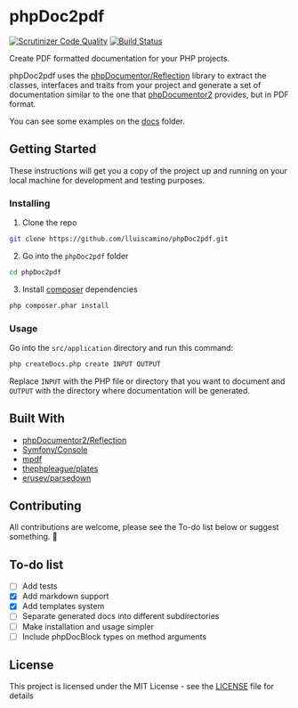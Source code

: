 # phpDoc2pdf
[![Scrutinizer Code Quality](https://scrutinizer-ci.com/g/lluiscamino/phpDoc2pdf/badges/quality-score.png?b=master)](https://scrutinizer-ci.com/g/lluiscamino/phpDoc2pdf/?branch=master) [![Build Status](https://scrutinizer-ci.com/g/lluiscamino/phpDoc2pdf/badges/build.png?b=master)](https://scrutinizer-ci.com/g/lluiscamino/phpDoc2pdf/build-status/master)

Create PDF formatted documentation for your PHP projects.

phpDoc2pdf uses the [phpDocumentor/Reflection](https://github.com/phpDocumentor/Reflection) library to extract the classes, interfaces and traits from your project and generate a set of documentation similar to the one that [phpDocumentor2](https://github.com/phpDocumentor/phpDocumentor2) provides, but in PDF format.

You can see some examples on the [docs](/docs) folder.

## Getting Started

These instructions will get you a copy of the project up and running on your local machine for development and testing purposes.

### Installing

1. Clone the repo

```bash
git clone https://github.com/lluiscamino/phpDoc2pdf.git
```

2. Go into the ``phpDoc2pdf`` folder

```bash
cd phpDoc2pdf
```

3. Install [composer](https://github.com/composer/composer) dependencies

```bash
php composer.phar install
```

### Usage

Go into the ``src/application`` directory and run this command:

```bash
php createDocs.php create INPUT OUTPUT
```

Replace ``INPUT`` with the PHP file or directory that you want to document and ``OUTPUT`` with the directory where documentation will be generated.

## Built With

* [phpDocumentor2/Reflection](https://github.com/phpDocumentor/Reflection)
* [Symfony/Console](https://github.com/symfony/console)
* [mpdf](https://github.com/mpdf/mpdf)
* [thephpleague/plates](https://github.com/thephpleague/plates)
* [erusev/parsedown](https://github.com/erusev/parsedown)

## Contributing

All contributions are welcome, please see the To-do list below or suggest something. 🤗

## To-do list

- [ ] Add tests
- [x] Add markdown support
- [x] Add templates system
- [ ] Separate generated docs into different subdirectories
- [ ] Make installation and usage simpler
- [ ] Include phpDocBlock types on method arguments

## License

This project is licensed under the MIT License - see the [LICENSE](LICENSE) file for details

